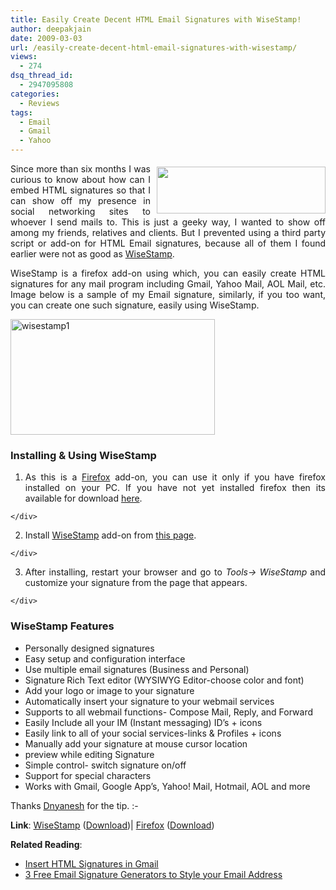 ```yaml
---
title: Easily Create Decent HTML Email Signatures with WiseStamp!
author: deepakjain
date: 2009-03-03
url: /easily-create-decent-html-email-signatures-with-wisestamp/
views:
  - 274
dsq_thread_id:
  - 2947095808
categories:
  - Reviews
tags:
  - Email
  - Gmail
  - Yahoo
---
```

<p align="justify">
  <a href="http://www.wisestamp.com/" onclick="_gaq.push(['_trackEvent', 'outbound-article', 'http://www.wisestamp.com/', '']);" ><img class="wp-image-53248" style="border-top-width: 0px;border-left-width: 0px;border-bottom-width: 0px;margin: 5px 0px 0px 10px;border-right-width: 0px" height="75" alt="" src="http://cdn.devilsworkshop.org/files/2009/03/wisestamp.png" width="270" align="right" border="0" /></a> Since more than six months I was curious to know about how can I embed HTML signatures so that I can show off my presence in social networking sites to whoever I send mails to. This is just a geeky way, I wanted to show off among my friends, relatives and clients. But I prevented using a third party script or add-on for HTML Email signatures, because all of them I found earlier were not as good as <a href="http://www.wisestamp.com/" onclick="_gaq.push(['_trackEvent', 'outbound-article', 'http://www.wisestamp.com/', 'WiseStamp']);" >WiseStamp</a>.
</p>

<p align="justify">
  WiseStamp is a firefox add-on using which, you can easily create HTML signatures for any mail program including Gmail, Yahoo Mail, AOL Mail, etc. Image below is a sample of my Email signature, similarly, if you too want, you can create one such signature, easily using WiseStamp.
</p>

<p align="justify">
  <a href="http://cdn.devilsworkshop.org/files/2009/03/wisestamp1.png"><img style="border-top-width: 0px;border-left-width: 0px;border-bottom-width: 0px;border-right-width: 0px" height="185" alt="wisestamp1" src="http://cdn.devilsworkshop.org/files/2009/03/wisestamp1-thumb.png" width="327" border="0" /></a>
</p>

<h3 align="justify">
  Installing & Using WiseStamp
</h3>

  1. <div align="justify">
      As this is a <a href="http://devilsworkshop.org/firefox">Firefox</a> add-on, you can use it only if you have firefox installed on your PC. If you have not yet installed firefox then its available for download <a href="http://www.mozilla.com/en-US/firefox/" onclick="_gaq.push(['_trackEvent', 'outbound-article', 'http://www.mozilla.com/en-US/firefox/', 'here']);" >here</a>.
    </div>

  2. <div align="justify">
      Install <a href="http://www.wisestamp.com" onclick="_gaq.push(['_trackEvent', 'outbound-article', 'http://www.wisestamp.com', 'WiseStamp']);" target="_blank">WiseStamp</a> add-on from <a href="http://www.images.wisestamp.com/site/Wisestamp%20download.png" onclick="_gaq.push(['_trackEvent', 'outbound-article', 'http://www.images.wisestamp.com/site/Wisestamp%20download.png', 'this page']);" target="_blank">this page</a>.
    </div>

  3. <div align="justify">
      After installing, restart your browser and go to <em>Tools-> WiseStamp</em><strong> </strong>and customize your signature from the page that appears.
    </div>

<h3 align="justify">
  WiseStamp Features
</h3>

  * <div align="justify">
      Personally designed signatures
    </div>

  * <div align="justify">
      Easy setup and configuration interface
    </div>

  * <div align="justify">
      Use multiple email signatures (Business and Personal)
    </div>

  * <div align="justify">
      Signature<strong> </strong>Rich Text editor (WYSIWYG Editor-choose color and font)
    </div>

  * <div align="justify">
      Add your logo or image to your signature
    </div>

  * <div align="justify">
      Automatically insert your signature to your webmail services
    </div>

  * <div align="justify">
      Supports to all webmail functions- Compose Mail, Reply, and Forward
    </div>

  * <div align="justify">
      Easily Include all your IM (Instant messaging) ID’s + icons
    </div>

  * <div align="justify">
      Easily link to all of your social services-links & Profiles + icons
    </div>

  * <div align="justify">
      Manually add your signature at mouse cursor location
    </div>

  * <div align="justify">
      preview while editing Signature
    </div>

  * <div align="justify">
      Simple control- switch signature on/off
    </div>

  * <div align="justify">
      Support for special characters
    </div>

  * <div align="justify">
      Works with Gmail, Google App’s, Yahoo! Mail, Hotmail, AOL and more
    </div>

<p align="justify">
  Thanks <a href="http://www.orkut.co.in/Main#Profile.aspx?uid=14945857915678424535" onclick="_gaq.push(['_trackEvent', 'outbound-article', 'http://www.orkut.co.in/Main#Profile.aspx?uid=14945857915678424535', 'Dnyanesh']);" target="_blank">Dnyanesh</a> for the tip. <img src="http://devilsworkshop.org/wp-includes/images/smilies/simple-smile.png" alt=":-)" class="wp-smiley" style="height: 1em; max-height: 1em;" />
</p>

<p align="justify">
  <strong>Link</strong>: <a href="http://www.wisestamp.com" onclick="_gaq.push(['_trackEvent', 'outbound-article', 'http://www.wisestamp.com', 'WiseStamp']);" target="_blank">WiseStamp</a> (<a href="http://www.wisestamp.com/download/wisestamp-1.1.xpi" onclick="_gaq.push(['_trackEvent', 'outbound-article', 'http://www.wisestamp.com/download/wisestamp-1.1.xpi', 'Download']);" target="_blank">Download</a>)| <a href="http://devilsworkshop.org/firefox" target="_blank">Firefox</a> (<a href="http://www.mozilla.com/en-US/firefox/" onclick="_gaq.push(['_trackEvent', 'outbound-article', 'http://www.mozilla.com/en-US/firefox/', 'Download']);" target="_blank">Download</a>)
</p>

<p align="justify">
  <strong>Related Reading</strong>:
</p>

  * <div align="justify">
      <a href="http://devilsworkshop.org/insert-html-signature-in-gmail-greasemonkey-script/" target="_blank">Insert HTML Signatures in Gmail</a>
    </div>

  * <div align="justify">
      <a href="http://devilsworkshop.org/3-free-e-mail-image-signature-generators-to-style-your-email-address/" target="_blank">3 Free Email Signature Generators to Style your Email Address</a>
    </div>
